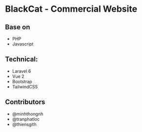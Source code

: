 # BlackCat - Commercial Website

## Base on

- PHP
- Javascript

## Technical:

- Laravel 6
- Vue 2
- Bootstrap
- TailwindCSS

## Contributors

- @minhthongnh
- @tranphatloc
- @thiensgith
